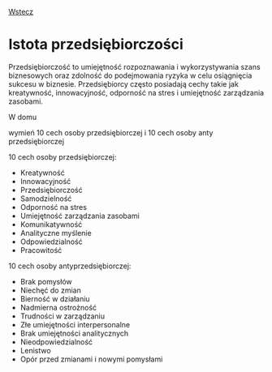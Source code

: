 [Wstecz](../podstawy-przedsiebiorczosci.md)

# Istota przedsiębiorczości

Przedsiębiorczość to umiejętność rozpoznawania i wykorzystywania szans biznesowych oraz zdolność do podejmowania ryzyka w celu osiągnięcia sukcesu w biznesie. Przedsiębiorcy często posiadają cechy takie jak kreatywność, innowacyjność, odporność na stres i umiejętność zarządzania zasobami.

W domu

wymień 10 cech osoby przedsiębiorczej i 10 cech osoby anty przedsiębiorczej

10 cech osoby przedsiębiorczej:

-   Kreatywność
-   Innowacyjność
-   Przedsiębiorczość
-   Samodzielność
-   Odporność na stres
-   Umiejętność zarządzania zasobami
-   Komunikatywność
-   Analityczne myślenie
-   Odpowiedzialność
-   Pracowitość

10 cech osoby antyprzedsiębiorczej:

-   Brak pomysłów
-   Niechęć do zmian
-   Bierność w działaniu
-   Nadmierna ostrożność
-   Trudności w zarządzaniu
-   Złe umiejętności interpersonalne
-   Brak umiejętności analitycznych
-   Nieodpowiedzialność
-   Lenistwo
-   Opór przed zmianami i nowymi pomysłami
